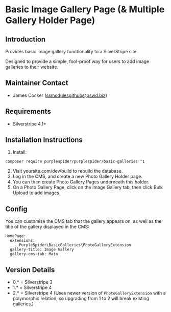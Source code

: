 # Basic Image Gallery Page (& Multiple Gallery Holder Page)

## Introduction

Provides basic image gallery functionality to a SilverStripe site. 

Designed to provide a simple, fool-proof way for users to add image galleries to their website.

## Maintainer Contact ##
 * James Cocker (ssmodulesgithub@pswd.biz)
 
## Requirements
 * Silverstripe 4.1+
 
## Installation Instructions

1. Install:
````
composer require purplespider/purplespider/basic-galleries ^1
````

2. Visit yoursite.com/dev/build to rebuild the database.
3. Log in the CMS, and create a new Photo Gallery Holder page.
4. You can then create Photo Gallery Pages underneath this holder.
5. On a Photo Gallery Page, click on the Image Gallery tab, then click Bulk Upload to add images.

## Config

You can customise the CMS tab that the gallery appears on, as well as the title of the gallery displayed in the CMS:

````
HomePage:
  extensions:
    - PurpleSpider\BasicGalleries\PhotoGalleryExtension
  gallery-title: Image Gallery
  gallery-cms-tab: Main
````

## Version Details

* 0.* = Silverstripe 3
* 1.* = Silverstripe 4
* 2.* = Silverstripe 4 (Uses newer version of `PhotoGalleryExtension` with a polymorphic relation, so upgrading from 1 to 2 will break existing galleries.)